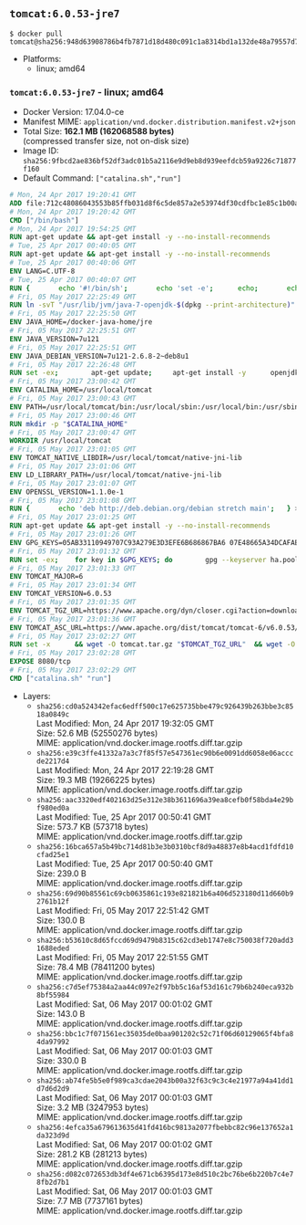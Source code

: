 ## `tomcat:6.0.53-jre7`

```console
$ docker pull tomcat@sha256:948d63908786b4fb7871d18d480c091c1a8314bd1a132de48a79557d7888aef1
```

-	Platforms:
	-	linux; amd64

### `tomcat:6.0.53-jre7` - linux; amd64

-	Docker Version: 17.04.0-ce
-	Manifest MIME: `application/vnd.docker.distribution.manifest.v2+json`
-	Total Size: **162.1 MB (162068588 bytes)**  
	(compressed transfer size, not on-disk size)
-	Image ID: `sha256:9fbcd2ae836bf52df3adc01b5a2116e9d9eb8d939eefdcb59a9226c71877f160`
-	Default Command: `["catalina.sh","run"]`

```dockerfile
# Mon, 24 Apr 2017 19:20:41 GMT
ADD file:712c48086043553b85ffb031d8f6c5de857a2e53974df30cdfbc1e85c1b00a25 in / 
# Mon, 24 Apr 2017 19:20:42 GMT
CMD ["/bin/bash"]
# Mon, 24 Apr 2017 19:54:25 GMT
RUN apt-get update && apt-get install -y --no-install-recommends 		ca-certificates 		curl 		wget 	&& rm -rf /var/lib/apt/lists/*
# Tue, 25 Apr 2017 00:40:05 GMT
RUN apt-get update && apt-get install -y --no-install-recommends 		bzip2 		unzip 		xz-utils 	&& rm -rf /var/lib/apt/lists/*
# Tue, 25 Apr 2017 00:40:06 GMT
ENV LANG=C.UTF-8
# Tue, 25 Apr 2017 00:40:07 GMT
RUN { 		echo '#!/bin/sh'; 		echo 'set -e'; 		echo; 		echo 'dirname "$(dirname "$(readlink -f "$(which javac || which java)")")"'; 	} > /usr/local/bin/docker-java-home 	&& chmod +x /usr/local/bin/docker-java-home
# Fri, 05 May 2017 22:25:49 GMT
RUN ln -svT "/usr/lib/jvm/java-7-openjdk-$(dpkg --print-architecture)" /docker-java-home
# Fri, 05 May 2017 22:25:50 GMT
ENV JAVA_HOME=/docker-java-home/jre
# Fri, 05 May 2017 22:25:51 GMT
ENV JAVA_VERSION=7u121
# Fri, 05 May 2017 22:25:51 GMT
ENV JAVA_DEBIAN_VERSION=7u121-2.6.8-2~deb8u1
# Fri, 05 May 2017 22:26:48 GMT
RUN set -ex; 		apt-get update; 	apt-get install -y 		openjdk-7-jre-headless="$JAVA_DEBIAN_VERSION" 	; 	rm -rf /var/lib/apt/lists/*; 		[ "$(readlink -f "$JAVA_HOME")" = "$(docker-java-home)" ]; 		update-alternatives --get-selections | awk -v home="$(readlink -f "$JAVA_HOME")" 'index($3, home) == 1 { $2 = "manual"; print | "update-alternatives --set-selections" }'; 	update-alternatives --query java | grep -q 'Status: manual'
# Fri, 05 May 2017 23:00:42 GMT
ENV CATALINA_HOME=/usr/local/tomcat
# Fri, 05 May 2017 23:00:43 GMT
ENV PATH=/usr/local/tomcat/bin:/usr/local/sbin:/usr/local/bin:/usr/sbin:/usr/bin:/sbin:/bin
# Fri, 05 May 2017 23:00:46 GMT
RUN mkdir -p "$CATALINA_HOME"
# Fri, 05 May 2017 23:00:47 GMT
WORKDIR /usr/local/tomcat
# Fri, 05 May 2017 23:01:05 GMT
ENV TOMCAT_NATIVE_LIBDIR=/usr/local/tomcat/native-jni-lib
# Fri, 05 May 2017 23:01:06 GMT
ENV LD_LIBRARY_PATH=/usr/local/tomcat/native-jni-lib
# Fri, 05 May 2017 23:01:07 GMT
ENV OPENSSL_VERSION=1.1.0e-1
# Fri, 05 May 2017 23:01:08 GMT
RUN { 		echo 'deb http://deb.debian.org/debian stretch main'; 	} > /etc/apt/sources.list.d/stretch.list 	&& { 		echo 'Package: *'; 		echo 'Pin: release n=stretch'; 		echo 'Pin-Priority: -10'; 		echo; 		echo 'Package: openssl libssl*'; 		echo "Pin: version $OPENSSL_VERSION"; 		echo 'Pin-Priority: 990'; 	} > /etc/apt/preferences.d/stretch-openssl
# Fri, 05 May 2017 23:01:25 GMT
RUN apt-get update && apt-get install -y --no-install-recommends 		libapr1 		openssl="$OPENSSL_VERSION" 	&& rm -rf /var/lib/apt/lists/*
# Fri, 05 May 2017 23:01:26 GMT
ENV GPG_KEYS=05AB33110949707C93A279E3D3EFE6B686867BA6 07E48665A34DCAFAE522E5E6266191C37C037D42 47309207D818FFD8DCD3F83F1931D684307A10A5 541FBE7D8F78B25E055DDEE13C370389288584E7 61B832AC2F1C5A90F0F9B00A1C506407564C17A3 713DA88BE50911535FE716F5208B0AB1D63011C7 79F7026C690BAA50B92CD8B66A3AD3F4F22C4FED 80FF76D88A969FE46108558A80B953A041E49465 8B39757B1D8A994DF2433ED58B3A601F08C975E5 A27677289986DB50844682F8ACB77FC2E86E29AC A9C5DF4D22E99998D9875A5110C01C5A2F6059E7 B3F49CD3B9BD2996DA90F817ED3873F5D3262722 DCFD35E0BF8CA7344752DE8B6FB21E8933C60243 F3A04C595DB5B6A5F1ECA43E3B7BBB100D811BBE F7DA48BB64BCB84ECBA7EE6935CD23C10D498E23
# Fri, 05 May 2017 23:01:32 GMT
RUN set -ex; 	for key in $GPG_KEYS; do 		gpg --keyserver ha.pool.sks-keyservers.net --recv-keys "$key"; 	done
# Fri, 05 May 2017 23:01:33 GMT
ENV TOMCAT_MAJOR=6
# Fri, 05 May 2017 23:01:34 GMT
ENV TOMCAT_VERSION=6.0.53
# Fri, 05 May 2017 23:01:35 GMT
ENV TOMCAT_TGZ_URL=https://www.apache.org/dyn/closer.cgi?action=download&filename=tomcat/tomcat-6/v6.0.53/bin/apache-tomcat-6.0.53.tar.gz
# Fri, 05 May 2017 23:01:36 GMT
ENV TOMCAT_ASC_URL=https://www.apache.org/dist/tomcat/tomcat-6/v6.0.53/bin/apache-tomcat-6.0.53.tar.gz.asc
# Fri, 05 May 2017 23:02:27 GMT
RUN set -x 		&& wget -O tomcat.tar.gz "$TOMCAT_TGZ_URL" 	&& wget -O tomcat.tar.gz.asc "$TOMCAT_ASC_URL" 	&& gpg --batch --verify tomcat.tar.gz.asc tomcat.tar.gz 	&& tar -xvf tomcat.tar.gz --strip-components=1 	&& rm bin/*.bat 	&& rm tomcat.tar.gz* 		&& nativeBuildDir="$(mktemp -d)" 	&& tar -xvf bin/tomcat-native.tar.gz -C "$nativeBuildDir" --strip-components=1 	&& nativeBuildDeps=" 		dpkg-dev 		gcc 		libapr1-dev 		libssl-dev 		make 		openjdk-${JAVA_VERSION%%[-~bu]*}-jdk=$JAVA_DEBIAN_VERSION 	" 	&& apt-get update && apt-get install -y --no-install-recommends $nativeBuildDeps && rm -rf /var/lib/apt/lists/* 	&& ( 		export CATALINA_HOME="$PWD" 		&& cd "$nativeBuildDir/native" 		&& gnuArch="$(dpkg-architecture --query DEB_BUILD_GNU_TYPE)" 		&& ./configure 			--build="$gnuArch" 			--libdir="$TOMCAT_NATIVE_LIBDIR" 			--prefix="$CATALINA_HOME" 			--with-apr="$(which apr-1-config)" 			--with-java-home="$(docker-java-home)" 			--with-ssl=yes 		&& make -j$(nproc) 		&& make install 	) 	&& apt-get purge -y --auto-remove $nativeBuildDeps 	&& rm -rf "$nativeBuildDir" 	&& rm bin/tomcat-native.tar.gz
# Fri, 05 May 2017 23:02:28 GMT
EXPOSE 8080/tcp
# Fri, 05 May 2017 23:02:29 GMT
CMD ["catalina.sh" "run"]
```

-	Layers:
	-	`sha256:cd0a524342efac6edff500c17e625735bbe479c926439b263bbe3c8518a0849c`  
		Last Modified: Mon, 24 Apr 2017 19:32:05 GMT  
		Size: 52.6 MB (52550276 bytes)  
		MIME: application/vnd.docker.image.rootfs.diff.tar.gzip
	-	`sha256:e39c3ffe41332a7a3c7f85f57e547361ec90b6e0091dd6058e06acccde2217d4`  
		Last Modified: Mon, 24 Apr 2017 22:19:28 GMT  
		Size: 19.3 MB (19266225 bytes)  
		MIME: application/vnd.docker.image.rootfs.diff.tar.gzip
	-	`sha256:aac3320edf402163d25e312e38b3611696a39ea8cefb0f58bda4e29bf980ed0a`  
		Last Modified: Tue, 25 Apr 2017 00:50:41 GMT  
		Size: 573.7 KB (573718 bytes)  
		MIME: application/vnd.docker.image.rootfs.diff.tar.gzip
	-	`sha256:16bca657a5b49bc714d81b3e3b0310bcf8d9a48837e8b4acd1fdfd10cfad25e1`  
		Last Modified: Tue, 25 Apr 2017 00:50:40 GMT  
		Size: 239.0 B  
		MIME: application/vnd.docker.image.rootfs.diff.tar.gzip
	-	`sha256:69d90b85561c69cb0635861c193e821821b6a406d523180d11d660b92761b12f`  
		Last Modified: Fri, 05 May 2017 22:51:42 GMT  
		Size: 130.0 B  
		MIME: application/vnd.docker.image.rootfs.diff.tar.gzip
	-	`sha256:b53610c8d65fccd69d9479b8315c62cd3eb1747e8c750038f720add31688eded`  
		Last Modified: Fri, 05 May 2017 22:51:55 GMT  
		Size: 78.4 MB (78411200 bytes)  
		MIME: application/vnd.docker.image.rootfs.diff.tar.gzip
	-	`sha256:c7d5ef75384a2aa44c097e2f97bb5c16af53d161c79b6b240eca932b8bf55984`  
		Last Modified: Sat, 06 May 2017 00:01:02 GMT  
		Size: 143.0 B  
		MIME: application/vnd.docker.image.rootfs.diff.tar.gzip
	-	`sha256:bbc1c7f071561ec35035de0baa901202c52c71f06d60129065f4bfa84da97992`  
		Last Modified: Sat, 06 May 2017 00:01:03 GMT  
		Size: 330.0 B  
		MIME: application/vnd.docker.image.rootfs.diff.tar.gzip
	-	`sha256:ab74fe5b5e0f989ca3cdae2043b00a32f63c9c3c4e21977a94a41dd1d7d6d2d9`  
		Last Modified: Sat, 06 May 2017 00:01:03 GMT  
		Size: 3.2 MB (3247953 bytes)  
		MIME: application/vnd.docker.image.rootfs.diff.tar.gzip
	-	`sha256:4efca35a679613635d41fd416bc9813a2077fbebbc82c96e137652a1da323d9d`  
		Last Modified: Sat, 06 May 2017 00:01:02 GMT  
		Size: 281.2 KB (281213 bytes)  
		MIME: application/vnd.docker.image.rootfs.diff.tar.gzip
	-	`sha256:d082c072653db3df4e671cb6395d173e8d510c2bc76be6b220b7c4e78fb2d7b1`  
		Last Modified: Sat, 06 May 2017 00:01:03 GMT  
		Size: 7.7 MB (7737161 bytes)  
		MIME: application/vnd.docker.image.rootfs.diff.tar.gzip
